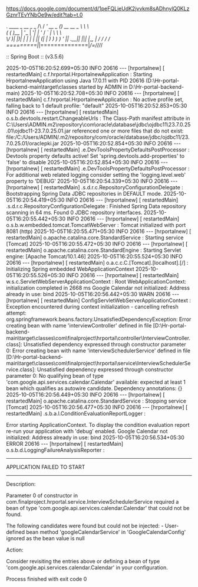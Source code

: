https://docs.google.com/document/d/1peFQLjeUdK2jvvkm8sADhnylQ0KLzGznrTEvYNbOe9w/edit?tab=t.0




  .   ____          _            __ _ _
 /\\ / ___'_ __ _ _(_)_ __  __ _ \ \ \ \
( ( )\___ | '_ | '_| | '_ \/ _` | \ \ \ \
 \\/  ___)| |_)| | | | | || (_| |  ) ) ) )
  '  |____| .__|_| |_|_| |_\__, | / / / /
 =========|_|==============|___/=/_/_/_/

 :: Spring Boot ::                (v3.5.6)

2025-10-05T16:20:52.699+05:30  INFO 20616 --- [hrportalnew] [  restartedMain] c.f.hrportal.HrportalnewApplication      : Starting HrportalnewApplication using Java 17.0.11 with PID 20616 (D:\Hr-portal-backend-main\target\classes started by ADMIN in D:\Hr-portal-backend-main)
2025-10-05T16:20:52.708+05:30  INFO 20616 --- [hrportalnew] [  restartedMain] c.f.hrportal.HrportalnewApplication      : No active profile set, falling back to 1 default profile: "default"
2025-10-05T16:20:52.853+05:30  INFO 20616 --- [hrportalnew] [  restartedMain] o.s.b.devtools.restart.ChangeableUrls    : The Class-Path manifest attribute in C:\Users\ADMIN\.m2\repository\com\oracle\database\jdbc\ojdbc11\23.7.0.25.01\ojdbc11-23.7.0.25.01.jar referenced one or more files that do not exist: file:/C:/Users/ADMIN/.m2/repository/com/oracle/database/jdbc/ojdbc11/23.7.0.25.01/oraclepki.jar
2025-10-05T16:20:52.854+05:30  INFO 20616 --- [hrportalnew] [  restartedMain] .e.DevToolsPropertyDefaultsPostProcessor : Devtools property defaults active! Set 'spring.devtools.add-properties' to 'false' to disable
2025-10-05T16:20:52.854+05:30  INFO 20616 --- [hrportalnew] [  restartedMain] .e.DevToolsPropertyDefaultsPostProcessor : For additional web related logging consider setting the 'logging.level.web' property to 'DEBUG'
2025-10-05T16:20:54.339+05:30  INFO 20616 --- [hrportalnew] [  restartedMain] .s.d.r.c.RepositoryConfigurationDelegate : Bootstrapping Spring Data JDBC repositories in DEFAULT mode.
2025-10-05T16:20:54.419+05:30  INFO 20616 --- [hrportalnew] [  restartedMain] .s.d.r.c.RepositoryConfigurationDelegate : Finished Spring Data repository scanning in 64 ms. Found 0 JDBC repository interfaces.
2025-10-05T16:20:55.442+05:30  INFO 20616 --- [hrportalnew] [  restartedMain] o.s.b.w.embedded.tomcat.TomcatWebServer  : Tomcat initialized with port 8081 (http)
2025-10-05T16:20:55.471+05:30  INFO 20616 --- [hrportalnew] [  restartedMain] o.apache.catalina.core.StandardService   : Starting service [Tomcat]
2025-10-05T16:20:55.472+05:30  INFO 20616 --- [hrportalnew] [  restartedMain] o.apache.catalina.core.StandardEngine    : Starting Servlet engine: [Apache Tomcat/10.1.46]
2025-10-05T16:20:55.524+05:30  INFO 20616 --- [hrportalnew] [  restartedMain] o.a.c.c.C.[Tomcat].[localhost].[/]       : Initializing Spring embedded WebApplicationContext
2025-10-05T16:20:55.526+05:30  INFO 20616 --- [hrportalnew] [  restartedMain] w.s.c.ServletWebServerApplicationContext : Root WebApplicationContext: initialization completed in 2668 ms
Google Calendar not initialized: Address already in use: bind
2025-10-05T16:20:56.442+05:30  WARN 20616 --- [hrportalnew] [  restartedMain] ConfigServletWebServerApplicationContext : Exception encountered during context initialization - cancelling refresh attempt: org.springframework.beans.factory.UnsatisfiedDependencyException: Error creating bean with name 'interviewController' defined in file [D:\Hr-portal-backend-main\target\classes\com\finalproject\hrportal\controller\InterviewController.class]: Unsatisfied dependency expressed through constructor parameter 0: Error creating bean with name 'interviewSchedulerService' defined in file [D:\Hr-portal-backend-main\target\classes\com\finalproject\hrportal\service\InterviewSchedulerService.class]: Unsatisfied dependency expressed through constructor parameter 0: No qualifying bean of type 'com.google.api.services.calendar.Calendar' available: expected at least 1 bean which qualifies as autowire candidate. Dependency annotations: {}
2025-10-05T16:20:56.449+05:30  INFO 20616 --- [hrportalnew] [  restartedMain] o.apache.catalina.core.StandardService   : Stopping service [Tomcat]
2025-10-05T16:20:56.477+05:30  INFO 20616 --- [hrportalnew] [  restartedMain] .s.b.a.l.ConditionEvaluationReportLogger : 

Error starting ApplicationContext. To display the condition evaluation report re-run your application with 'debug' enabled.
Google Calendar not initialized: Address already in use: bind
2025-10-05T16:20:56.534+05:30 ERROR 20616 --- [hrportalnew] [  restartedMain] o.s.b.d.LoggingFailureAnalysisReporter   : 

***************************
APPLICATION FAILED TO START
***************************

Description:

Parameter 0 of constructor in com.finalproject.hrportal.service.InterviewSchedulerService required a bean of type 'com.google.api.services.calendar.Calendar' that could not be found.

The following candidates were found but could not be injected:
	- User-defined bean method 'googleCalendarService' in 'GoogleCalendarConfig' ignored as the bean value is null


Action:

Consider revisiting the entries above or defining a bean of type 'com.google.api.services.calendar.Calendar' in your configuration.


Process finished with exit code 0


